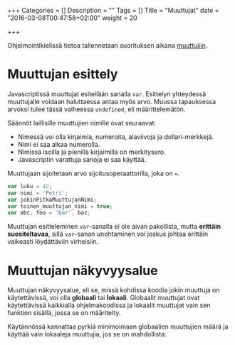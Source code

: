 +++
Categories = []
Description = ""
Tags = []
Title = "Muuttujat"
date = "2016-03-08T00:47:58+02:00"
weight = 20

+++

Ohjelmointikielissä tietoa tallennetaan suorituksen aikana [muuttujiin][Variables].

Muuttujan esittely
==================

Javascriptissä muuttujat esitellään sanalla `var`. Esittelyn yhteydessä
muuttujalle voidaan haluttaessa antaa myös arvo. Muussa tapauksessa
arvoksi tulee tässä vaiheessa `undefined`, eli määrittelemätön.

Säännöt laillisille muuttujien nimille ovat seuraavat:

- Nimessä voi olla kirjaimia, numeroita, alaviivoja ja dollari-merkkejä.
- Nimi ei saa alkaa numerolla.
- Nimissä isoilla ja pienillä kirjaimilla on merkitysero.
- Javascriptin varattuja sanoja ei saa käyttää.

Muuttujaan sijoitetaan arvo sijoitusoperaattorilla, joka on `=`.

```javascript
var luku = 42;
var nimi = 'Petri';
var jokinPitkaMuuttujanNimi;
var toinen_muuttujan_nimi = true;
var abc, foo = 'bar', baz;
```

Muuttujan esitteleminen `var`-sanalla ei ole aivan pakollista, mutta **erittäin suositeltavaa**,
sillä `var`-sanan unohtaminen voi joskus johtaa erittäin vaikeasti löydättäviin virheisiin.

Muuttujan näkyvyysalue
======================

Muuttujan näkyvyysalue, eli se, missä kohdissa koodia jokin muuttuja on käytettävissä, voi olla
**globaali** tai **lokaali**. Globaalit muuttujat ovat käytettävissä kaikkialla ohjelmakoodissa
ja lokaalit muuttujat vain sen funktion sisällä, jossa se on määritelty.

Käytännössä kannattaa pyrkiä minimoimaan globaalien muuttujien määrä ja käyttää vain lokaaleja
muuttujia, jos se on mahdollista.


[Variables]: http://www.w3schools.com/js/js_variables.asp "W3Schools:Variables"